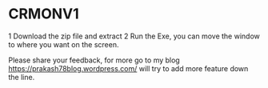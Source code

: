 # CRMONV1

1 Download the zip file and extract 
2 Run the Exe, you can move the window to where you want on the screen.

Please share your feedback, for more go to my blog https://prakash78blog.wordpress.com/
will try to add more feature down the line.
